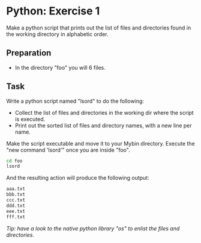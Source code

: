 # Python: Exercise 1

Make a python script that prints out the list of files and directories found in the working directory in alphabetic order.

## Preparation

- In the directory "foo" you will 6 files.

## Task

Write a python script named "lsord" to do the following:
   - Collect the list of files and directories in the working dir where the script is executed.
   - Print out the sorted list of files and directory names, with a new line per name.


Make the script executable and move it to your Mybin directory.
Execute the "new command 'lsord'" once you are inside "foo".


```bash
cd foo
lsord
```

And the resulting action will produce the following output:

```bash
aaa.txt
bbb.txt
ccc.txt
ddd.txt
eee.txt
fff.txt
```

*Tip: have a look to the native python library "os" to enlist the files and directories.*

